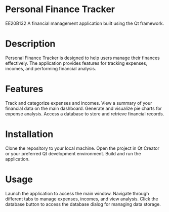 # Personal Finance Tracker
EE20B132
A financial management application built using the Qt framework.
# Description
Personal Finance Tracker is designed to help users manage their finances effectively.
The application provides features for tracking expenses, incomes, and performing financial analysis.

# Features
Track and categorize expenses and incomes.
View a summary of your financial data on the main dashboard.
Generate and visualize pie charts for expense analysis.
Access a database to store and retrieve financial records.

# Installation
Clone the repository to your local machine.
Open the project in Qt Creator or your preferred Qt development environment.
Build and run the application.

# Usage
Launch the application to access the main window.
Navigate through different tabs to manage expenses, incomes, and view analysis.
Click the database button to access the database dialog for managing data storage.
